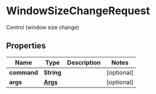

# WindowSizeChangeRequest

Control (window size change)

## Properties

Name | Type | Description | Notes
------------ | ------------- | ------------- | -------------
**command** | **String** |  |  [optional]
**args** | [**Args**](Args.md) |  |  [optional]



